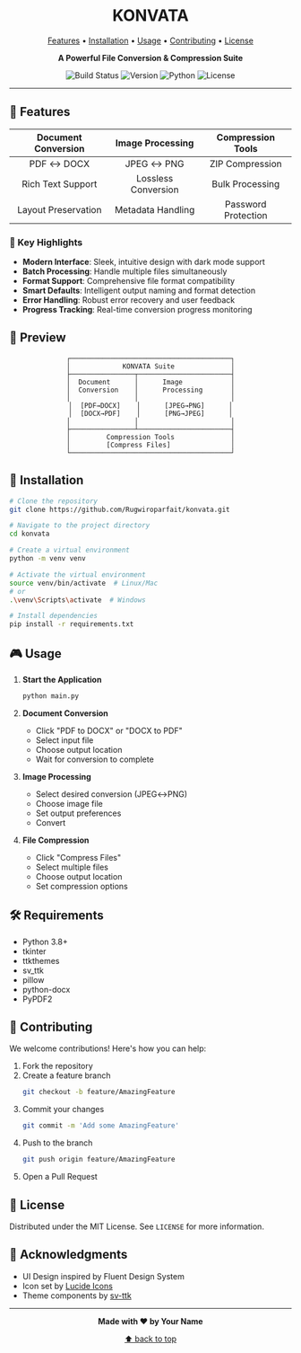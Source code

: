 <div align="center">
  
# KONVATA

[Features](#features) • [Installation](#installation) • [Usage](#usage) • [Contributing](#contributing) • [License](#license)

**A Powerful File Conversion & Compression Suite**

![Build Status](https://img.shields.io/badge/build-passing-brightgreen.svg)
![Version](https://img.shields.io/badge/version-1.0.0-blue.svg)
![Python](https://img.shields.io/badge/python-3.8+-blue.svg)
![License](https://img.shields.io/badge/license-MIT-green.svg)

</div>

---

## 🚀 Features

<div align="center">

| Document Conversion | Image Processing | Compression Tools |
|:------------------:|:----------------:|:-----------------:|
| PDF ↔ DOCX | JPEG ↔ PNG | ZIP Compression |
| Rich Text Support | Lossless Conversion | Bulk Processing |
| Layout Preservation | Metadata Handling | Password Protection |

</div>

### 🎯 Key Highlights

- **Modern Interface**: Sleek, intuitive design with dark mode support
- **Batch Processing**: Handle multiple files simultaneously
- **Format Support**: Comprehensive file format compatibility
- **Smart Defaults**: Intelligent output naming and format detection
- **Error Handling**: Robust error recovery and user feedback
- **Progress Tracking**: Real-time conversion progress monitoring

## 💫 Preview

<div align="center">

```plaintext
┌────────────────────────────────────────┐
│             KONVATA Suite              │
├────────────────┬───────────────────────┤
│  Document      │      Image            │
│  Conversion    │      Processing       │
│                │                       │
│  [PDF→DOCX]    │      [JPEG→PNG]      │
│  [DOCX→PDF]    │      [PNG→JPEG]      │
│                │                       │
├────────────────┴───────────────────────┤
│         Compression Tools              │
│         [Compress Files]               │
└────────────────────────────────────────┘
```

</div>

## 🔧 Installation

```bash
# Clone the repository
git clone https://github.com/Rugwiroparfait/konvata.git

# Navigate to the project directory
cd konvata

# Create a virtual environment
python -m venv venv

# Activate the virtual environment
source venv/bin/activate  # Linux/Mac
# or
.\venv\Scripts\activate  # Windows

# Install dependencies
pip install -r requirements.txt
```

## 🎮 Usage

1. **Start the Application**
   ```bash
   python main.py
   ```

2. **Document Conversion**
   - Click "PDF to DOCX" or "DOCX to PDF"
   - Select input file
   - Choose output location
   - Wait for conversion to complete

3. **Image Processing**
   - Select desired conversion (JPEG↔PNG)
   - Choose image file
   - Set output preferences
   - Convert

4. **File Compression**
   - Click "Compress Files"
   - Select multiple files
   - Choose output location
   - Set compression options

## 🛠 Requirements

- Python 3.8+
- tkinter
- ttkthemes
- sv_ttk
- pillow
- python-docx
- PyPDF2

## 🤝 Contributing

We welcome contributions! Here's how you can help:

1. Fork the repository
2. Create a feature branch
   ```bash
   git checkout -b feature/AmazingFeature
   ```
3. Commit your changes
   ```bash
   git commit -m 'Add some AmazingFeature'
   ```
4. Push to the branch
   ```bash
   git push origin feature/AmazingFeature
   ```
5. Open a Pull Request

## 📝 License

Distributed under the MIT License. See `LICENSE` for more information.

## 🌟 Acknowledgments

- UI Design inspired by Fluent Design System
- Icon set by [Lucide Icons](https://lucide.dev)
- Theme components by [sv-ttk](https://github.com/rdbende/Sun-Valley-ttk-theme)

---

<div align="center">

**Made with ❤️ by Your Name**

[⬆ back to top](#konvata)

</div>